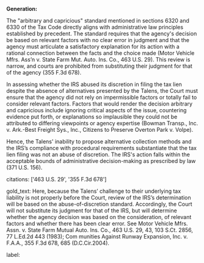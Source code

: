 **Generation:**

The "arbitrary and capricious" standard mentioned in sections 6320 and 6330 of the Tax Code directly aligns with administrative law principles established by precedent. The standard requires that the agency's decision be based on relevant factors with no clear error in judgment and that the agency must articulate a satisfactory explanation for its action with a rational connection between the facts and the choice made (Motor Vehicle Mfrs. Ass’n v. State Farm Mut. Auto. Ins. Co., 463 U.S. 29). This review is narrow, and courts are prohibited from substituting their judgment for that of the agency (355 F.3d 678).

In assessing whether the IRS abused its discretion in filing the tax lien despite the absence of alternatives presented by the Talens, the Court must ensure that the agency did not rely on impermissible factors or totally fail to consider relevant factors. Factors that would render the decision arbitrary and capricious include ignoring critical aspects of the issue, countering evidence put forth, or explanations so implausible they could not be attributed to differing viewpoints or agency expertise (Bowman Transp., Inc. v. Ark.-Best Freight Sys., Inc., Citizens to Preserve Overton Park v. Volpe).

Hence, the Talens' inability to propose alternative collection methods and the IRS’s compliance with procedural requirements substantiate that the tax lien filing was not an abuse of discretion. The IRS's action falls within the acceptable bounds of administrative decision-making as prescribed by law (371 U.S. 156).

citations: ['463 U.S. 29', '355 F.3d 678']

gold_text: Here, because the Talens’ challenge to their underlying tax liability is not properly before the Court, review of the IRS’s determination will be based on the abuse-of-discretion standard. Accordingly, the Court will not substitute its judgment for that of the IRS, but will determine whether the agency decision was based on the consideration, of relevant factors and whether there has been clear error. See Motor Vehicle Mfrs. Assn. v. State Farm Mutual Auto. Ins. Co., 463 U.S. 29, 43, 103 S.Ct. 2856, 77 L.Ed.2d 443 (1983); Com munities Against Runway Expansion, Inc. v. F.A.A., 355 F.3d 678, 685 (D.C.Cir.2004).

label: 